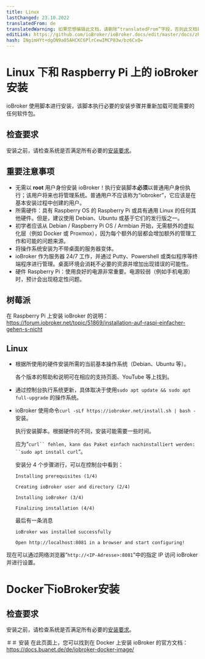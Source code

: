 ```yaml
---
title: Linux
lastChanged: 23.10.2022
translatedFrom: de
translatedWarning: 如果您想编辑此文档，请删除“translatedFrom”字段，否则此文档将再次自动翻译
editLink: https://github.com/ioBroker/ioBroker.docs/edit/master/docs/zh-cn/install/linux.md
hash: INgimHYt+dgON9a05AHCKC6PlrCewIMCP83w/bz6CxQ=
---
```

# Linux 下和 Raspberry Pi 上的 ioBroker 安装
ioBroker 使用脚本进行安装，该脚本执行必要的安装步骤并重新加载可能需要的任何软件包。

## 检查要求
安装之前，请检查系统是否满足所有必要的[安装要求](./#de/documentation/install/requirements.md)。

## 重要注意事项
- 无需以 **root** 用户身份安装 ioBroker！执行安装脚本**必须**以普通用户身份执行；该用户将来也将管理系统。普通用户不应该称为“iobroker”，它应该是在基本安装过程中创建的用户。
- 所需硬件：具有 Raspberry OS 的 Raspberry Pi 或具有通用 Linux 的任何其他硬件。但是，建议使用 Debian、Ubuntu 或基于它们的发行版之一。
- 初学者应该从 Debian / Raspberry Pi OS / Armbian 开始，无需额外的虚拟化层（例如 Docker 或 Proxmox），因为每个额外的层都会增加额外的管理工作和可能的问题来源。
- 将操作系统安装为不带桌面的服务器变体。
- ioBroker 作为服务器 24/7 工作，并通过 Putty、Powershell 或类似程序等终端程序进行管理。桌面环境会消耗不必要的资源并增加出现错误的可能性。
- 硬件 Raspberry Pi：使用良好的电源非常重要。电源较弱（例如手机电源）时，预计会出现稳定性问题。

## 树莓派
在 Raspberry Pi 上安装 ioBroker 的说明：https://forum.iobroker.net/topic/51869/installation-auf-raspi-einfacher-gehen-s-nicht

## Linux
* 根据所使用的硬件安装所需的当前基本操作系统（Debian、Ubuntu 等）。

  各个版本的帮助和说明可在相应的支持页面、YouTube 等上找到。

* 通过控制台执行系统更新，具体取决于使用``sudo apt update && sudo apt full-upgrade`` 的操作系统。

* ioBroker 使用命令``curl -sLf https://iobroker.net/install.sh | bash -``安装。

  执行安装脚本。根据硬件的不同，安装可能需要一些时间。

  应为“`curl`` fehlen, kann das Paket einfach nachinstalliert werden: ``sudo apt install curl`”。

  安装分 4 个步骤进行，可以在控制台中看到：

  ``Installing prerequisites (1/4)``

  ``Creating ioBroker user and directory (2/4)``

  ``Installing ioBroker (3/4)``

  ``Finalizing installation (4/4)``

  最后有一条消息

  ``ioBroker was installed successfully``

  ``Open http://localhost:8081 in a browser and start configuring!``

现在可以通过网络浏览器“`http://<IP-Adresse>:8081`”中的指定 IP 访问 ioBroker 并进行设置。

# Docker下ioBroker安装
## 检查要求
安装之前，请检查系统是否满足所有必要的[安装要求](./#de/documentation/install/requirements.md)。

＃＃ 安装
在此页面上，您可以找到在 Docker 上安装 ioBroker 的官方文档：https://docs.buanet.de/de/iobroker-docker-image/